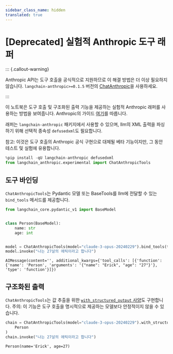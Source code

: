 ```yaml
---
sidebar_class_name: hidden
translated: true
---
```


# [Deprecated] 실험적 Anthropic 도구 래퍼

::: {.callout-warning}

Anthropic API는 도구 호출을 공식적으로 지원하므로 이 해결 방법은 더 이상 필요하지 않습니다. `langchain-anthropic>=0.1.5` 버전의 [ChatAnthropic](/docs/integrations/chat/anthropic)을 사용하세요.

:::

이 노트북은 도구 호출 및 구조화된 출력 기능을 제공하는 실험적 Anthropic 래퍼를 사용하는 방법을 보여줍니다. Anthropic의 가이드 [여기](https://docs.anthropic.com/claude/docs/functions-external-tools)를 따릅니다.

래퍼는 `langchain-anthropic` 패키지에서 사용할 수 있으며, llm의 XML 출력을 파싱하기 위해 선택적 종속성 `defusedxml`도 필요합니다.

참고: 이것은 도구 호출의 Anthropic 공식 구현으로 대체될 베타 기능이지만, 그 동안 테스트 및 실험에 유용합니다.

```python
%pip install -qU langchain-anthropic defusedxml
from langchain_anthropic.experimental import ChatAnthropicTools
```

## 도구 바인딩

`ChatAnthropicTools`는 Pydantic 모델 또는 BaseTools를 llm에 전달할 수 있는 `bind_tools` 메서드를 제공합니다.

```python
from langchain_core.pydantic_v1 import BaseModel


class Person(BaseModel):
    name: str
    age: int


model = ChatAnthropicTools(model="claude-3-opus-20240229").bind_tools(tools=[Person])
model.invoke("나는 27살의 에릭이라고 합니다")
```

```output
AIMessage(content='', additional_kwargs={'tool_calls': [{'function': {'name': 'Person', 'arguments': '{"name": "Erick", "age": "27"}'}, 'type': 'function'}]})
```

## 구조화된 출력

`ChatAnthropicTools`는 값 추출을 위한 [`with_structured_output` 사양](/docs/modules/model_io/chat/structured_output)도 구현합니다. 주의: 이 기능은 도구 호출을 명시적으로 제공하는 모델보다 안정적이지 않을 수 있습니다.

```python
chain = ChatAnthropicTools(model="claude-3-opus-20240229").with_structured_output(
    Person
)
chain.invoke("나는 27살의 에릭이라고 합니다")
```

```output
Person(name='Erick', age=27)
```